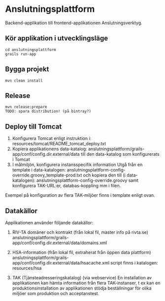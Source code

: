 # Anslutningsplattform
Backend-applikation till frontend-applikationen Anslutningsverktyg.

## Kör applikation i utvecklingsläge
	cd anslutningsplattform
	grails run-app

## Bygga projekt
	mvn clean install

## Release
	mvn release:prepare
	TODO: spara distribution! (på bintray?)

## Deploy till Tomcat
1. Konfigurera Tomcat enligt instruktion i: resources/tomcat/README_tomcat_deploy.txt
2. Kopiera applikationens data-katalog: 
	anslutningsplattform/grails-app/conf/config.dir.external/data 
till den data-katalog som konfigurerats i Tomcat
3. I målmiljön, konfigurera instansspecifik information 
Utgå från en template i data-katalogen: 
	anslutningsplattform-config-override.groovy_template-prod.txt 
och kopiera den till (i data-katalogen): 
	anslutningsplattform-config-override.groovy 
samt konfigurera TAK-URL:er, databas-koppling mm i filen.

Exempel på konfiguration av flera TAK-miljöer finns i template enligt ovan.


## Datakällor
Applikationen använder följande datakällor:

1. RIV-TA domäner och kontrakt (från lokal fil, master info på rivta.se) 
	anslutningsplattform/grails-app/conf/config.dir.external/data/domains.xml

2. HSA-information (från lokal fil, extraherat från öppen data plattform)
	anslutningsplattform/grails-app/conf/config.dir.external/data/hsacache.xml 
script finns i katalogen: resources/hsa

3. TAK (Tjänsteadresseringskatalog) (via webservice) 
En installation av applikationen kan hämta information från flera TAK-instanser, t ex kan en produktionsinstallation av applikationen stödja beställningar för olika miljöer som produktion och acceptanstest.
